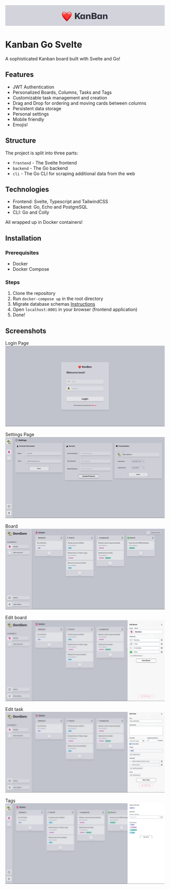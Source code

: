 <img src="/images/header.png"/>

# Kanban Go Svelte

A sophisticated Kanban board built with Svelte and Go!

## Features

- JWT Authentication
- Personalized Boards, Columns, Tasks and Tags
- Customizable task management and creation
- Drag and Drop for ordering and moving cards between columns
- Persistent data storage
- Personal settings
- Mobile friendly
- Emojis!

## Structure

The project is split into three parts:
- `frontend` - The Svelte frontend
- `backend` - The Go backend
- `cli` - The Go CLI for scraping additional data from the web


## Technologies

- Frontend: Svelte, Typescript and TailwindCSS
- Backend: Go, Echo and PostgreSQL
- CLI: Go and Colly

All wrapped up in Docker containers!


## Installation

### Prerequisites

- Docker
- Docker Compose

### Steps

1. Clone the repository
2. Run `docker-compose up` in the root directory
3. Migrate database schemas [Instructions](https://github.com/Dmkk01/kanban-go-svelte/tree/main/backend#database)
4. Open `localhost:8001` in your browser (frontend application)
5. Done!


## Screenshots

Login Page
<img src="/images/login.png"/>

Settings Page
<img src="/images/settings.png"/>

Board
<img src="/images/board.png"/>

Edit board
<img src="/images/edit-board.png"/>

Edit task
<img src="/images/edit-task.png"/>

Tags
<img src="/images/tags.png"/>